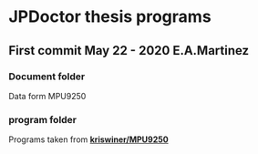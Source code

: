 # JPDoctor thesis programs

## First commit May 22 - 2020 E.A.Martinez

### Document folder

Data form MPU9250 

### program folder

Programs taken from [**kriswiner/MPU9250**](https://github.com/kriswiner/MPU9250)


